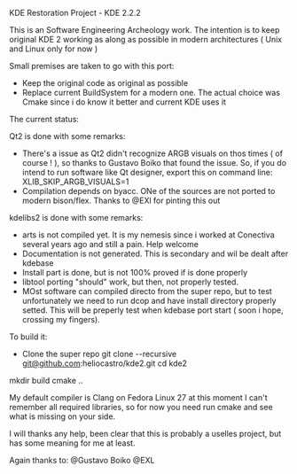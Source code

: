 KDE Restoration Project - KDE 2.2.2

This is an Software Engineering Archeology work. The intention is to keep original KDE 2
working as along as possible in modern architectures ( Unix and Linux only for now )

Small premises are taken to go with this port:
- Keep the original code as original as possible
- Replace current BuildSystem for a modern one. The actual choice was Cmake since i do
know it better and current KDE uses it

The current status:

Qt2 is done with some remarks:
- There's a issue as Qt2 didn't recognize ARGB visuals on thos times ( of course ! ), so thanks to Gustavo Boiko that
  found the issue. So, if you do intend to run software like Qt designer, export this on command line:
  XLIB_SKIP_ARGB_VISUALS=1
- Compilation depends on byacc. ONe of the sources are not ported to modern bison/flex. Thanks to @EXl for pinting this
  out

kdelibs2 is done with some remarks:
- arts is not compiled yet. It is my nemesis since i worked at Conectiva several years ago and still a pain. Help
  welcome
- Documentation is not generated. This is secondary and wil be dealt after kdebase
- Install part is done, but is not 100% proved if is done properly
- libtool porting "should" work, but then, not properly tested.
- MOst software can compiled directo from the super repo, but to test unfortunately we need to run dcop and have install
  directory properly setted. This will be preperly test when kdebase port start ( soon i hope, crossing my fingers).

To build it:

- Clone the super repo
git clone --recursive git@github.com:heliocastro/kde2.git
cd kde2

mkdir build
cmake ..

My default compiler is Clang on Fedora Linux 27 at this moment
I can't remember all required libraries, so for now you need run cmake and see what is missing on your side.

I will thanks any help, been clear that this is probably a uselles project, but has some meaning for me at least.

Again thanks to:
@Gustavo Boiko
@EXL
